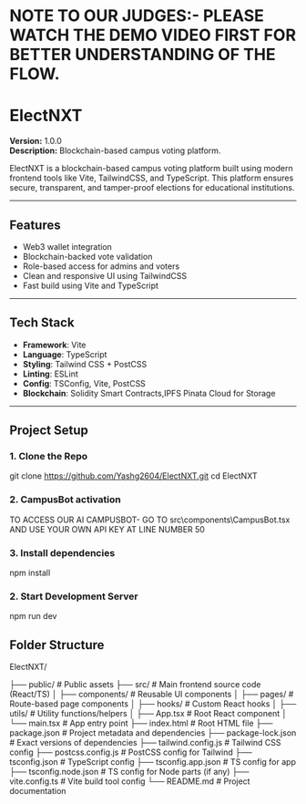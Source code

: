 # NOTE TO OUR JUDGES:- PLEASE WATCH THE DEMO VIDEO FIRST FOR BETTER UNDERSTANDING OF THE FLOW.


# ElectNXT

**Version:** 1.0.0  
**Description:** Blockchain-based campus voting platform.

ElectNXT is a blockchain-based campus voting platform built using modern frontend tools like Vite, TailwindCSS, and TypeScript. This platform ensures secure, transparent, and tamper-proof elections for educational institutions.

---

##  Features

- Web3 wallet integration  
- Blockchain-backed vote validation  
- Role-based access for admins and voters  
- Clean and responsive UI using TailwindCSS  
- Fast build using Vite and TypeScript  

---

##  Tech Stack
- **Framework**: Vite  
- **Language**: TypeScript  
- **Styling**: Tailwind CSS + PostCSS  
- **Linting**: ESLint  
- **Config**: TSConfig, Vite, PostCSS
- **Blockchain**: Solidity Smart Contracts,IPFS Pinata Cloud for Storage

---

##  Project Setup

### 1. Clone the Repo

git clone https://github.com/Yashg2604/ElectNXT.git
cd ElectNXT

### 2. CampusBot activation
TO ACCESS OUR AI CAMPUSBOT- GO TO src\components\CampusBot.tsx AND USE YOUR OWN API KEY AT LINE NUMBER 50

### 3. Install dependencies 

npm install

### 2. Start Development Server
npm run dev

## Folder Structure

ElectNXT/

├── public/                 # Public assets
├── src/                    # Main frontend source code (React/TS)
│   ├── components/         # Reusable UI components
│   ├── pages/              # Route-based page components
│   ├── hooks/              # Custom React hooks
│   ├── utils/              # Utility functions/helpers
│   ├── App.tsx             # Root React component
│   └── main.tsx            # App entry point
├── index.html              # Root HTML file
├── package.json            # Project metadata and dependencies
├── package-lock.json       # Exact versions of dependencies
├── tailwind.config.js      # Tailwind CSS config
├── postcss.config.js       # PostCSS config for Tailwind
├── tsconfig.json           # TypeScript config
├── tsconfig.app.json       # TS config for app
├── tsconfig.node.json      # TS config for Node parts (if any)
├── vite.config.ts          # Vite build tool config
└── README.md               # Project documentation

